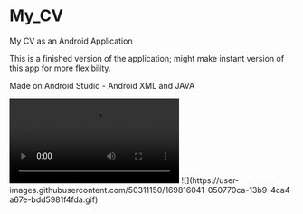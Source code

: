 # My_CV
My CV as an Android Application

This is a finished version of the application; might make instant version of this app for more flexibility.

Made on Android Studio  - Android XML and JAVA

<div class="flex-video">
<video src="https://user-images.githubusercontent.com/50311150/169818450-575de4ed-d6db-42aa-b439-002183a2d5c2.mp4" autoplay controls loop>
</video>
  ![](https://user-images.githubusercontent.com/50311150/169816041-050770ca-13b9-4ca4-a67e-bdd5981f4fda.gif)
</div> 






